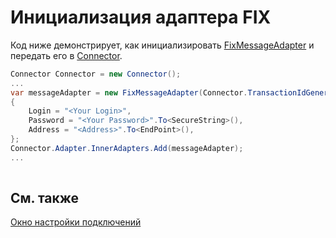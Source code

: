 # Инициализация адаптера FIX

Код ниже демонстрирует, как инициализировать [FixMessageAdapter](xref:StockSharp.Fix.FixMessageAdapter) и передать его в [Connector](xref:StockSharp.Algo.Connector).

```cs
Connector Connector = new Connector();				
...				
var messageAdapter = new FixMessageAdapter(Connector.TransactionIdGenerator)
{
	Login = "<Your Login>",
	Password = "<Your Password>".To<SecureString>(),
	Address = "<Address>".To<EndPoint>(),
};
Connector.Adapter.InnerAdapters.Add(messageAdapter);
...	
							
```

## См. также

[Окно настройки подключений](../../../graphical_user_interface/connection_settings_window.md)
